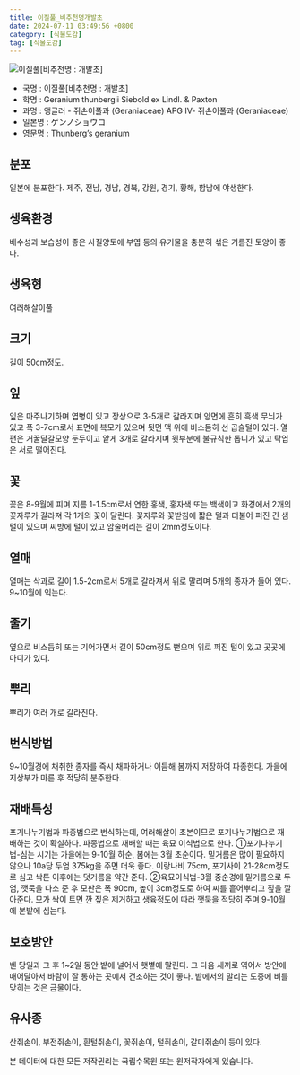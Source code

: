 ```yaml
---
title: 이질풀_비추천명개발초
date: 2024-07-11 03:49:56 +0800
category: [식물도감]
tag: [식물도감]
---
```




![이질풀[비추천명 : 개발초]](/fileUpload/plants/basic/Geraniaceae/Geranium/6999/1_th2.JPG)
- 국명 : 이질풀[비추천명 : 개발초]
- 학명 : Geranium thunbergii Siebold ex Lindl. & Paxton
- 과명 : 앵글러 - 쥐손이풀과 (Geraniaceae) APG Ⅳ- 쥐손이풀과 (Geraniaceae)
- 일본명 : ゲンノショウコ
- 영문명 : Thunberg’s geranium


## 분포
일본에 분포한다.제주, 전남, 경남, 경북, 강원, 경기, 황해, 함남에 야생한다.
## 생육환경
배수성과 보습성이 좋은 사질양토에 부엽 등의 유기물을 충분히 섞은 기름진 토양이 좋다.
## 생육형
여러해살이풀
## 크기
길이 50cm정도.
## 잎
잎은 마주나기하며 엽병이 있고 장상으로 3-5개로 갈라지며 양면에 흔히 흑색 무늬가 있고 폭 3-7cm로서 표면에 복모가 있으며 뒷면 맥 위에 비스듬히 선 곱슬털이 있다. 열편은 거꿀달걀모양 둔두이고 얕게 3개로 갈라지며 윗부분에 불규칙한 톱니가 있고 탁엽은 서로 떨어진다.
## 꽃
꽃은 8-9월에 피며 지름 1-1.5cm로서 연한 홍색, 홍자색 또는 백색이고 화경에서 2개의 꽃자루가 갈라져 각 1개의 꽃이 달린다. 꽃자루와 꽃받침에 짧은 털과 더불어 퍼진 긴 샘털이 있으며 씨방에 털이 있고 암술머리는 길이 2mm정도이다.
## 열매
열매는 삭과로 길이 1.5-2cm로서 5개로 갈라져서 위로 말리며 5개의 종자가 들어 있다. 9~10월에 익는다. 
## 줄기
옆으로 비스듬히 또는 기어가면서 길이 50cm정도 뻗으며 위로 퍼진 털이 있고 곳곳에 마디가 있다.
## 뿌리
뿌리가 여러 개로 갈라진다.
## 번식방법
9~10월경에 채취한 종자를 즉시 채파하거나 이듬해 봄까지 저장하여 파종한다. 가을에 지상부가 마른 후 적당히 분주한다.
## 재배특성
포기나누기법과 파종법으로 번식하는데, 여러해살이 초본이므로 포기나누기법으로 재배하는 것이 확실하다.  파종법으로 재배할 때는 육묘 이식법으로 한다. ①포기나누기법-심는 시기는 가을에는 9-10월 하순, 봄에는 3월 초순이다. 밑거름은 많이 필요하지 않으나 10a당 두엄 375kg을 주면 더욱 좋다. 이랑나비 75cm, 포기사이 21-28cm정도로 심고 싹튼 이후에는 덧거름을 약간 준다.②육묘이식법-3월 중순경에 밑거름으로 두엄, 깻묵을 다소 준 후 모판은 폭 90cm, 높이 3cm정도로 하여 씨를 흩어뿌리고 짚을 깔아준다.  모가 싹이 트면 깐 짚은 제거하고 생육정도에 따라 깻묵을 적당히 주며 9-10월에 본밭에 심는다.
## 보호방안
벤 당일과 그 후 1~2일 동안 밭에 널어서 햇볕에 말린다. 그 다음 새끼로 엮어서 방안에 매어달아서 바람이 잘 통하는 곳에서 건조하는 것이 좋다. 밭에서의 말리는 도중에 비를 맞히는 것은 금물이다.
## 유사종
산쥐손이, 부전쥐손이, 흰털쥐손이, 꽃쥐손이, 털쥐손이, 갈미쥐손이 등이 있다.






본 데이터에 대한 모든 저작권리는 국립수목원 또는 원저작자에게 있습니다.
